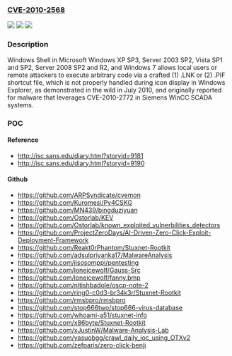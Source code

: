 ### [CVE-2010-2568](https://cve.mitre.org/cgi-bin/cvename.cgi?name=CVE-2010-2568)
![](https://img.shields.io/static/v1?label=Product&message=n%2Fa&color=blue)
![](https://img.shields.io/static/v1?label=Version&message=n%2Fa%20&color=brightgreen)
![](https://img.shields.io/static/v1?label=Vulnerability&message=n%2Fa&color=brightgreen)

### Description

Windows Shell in Microsoft Windows XP SP3, Server 2003 SP2, Vista SP1 and SP2, Server 2008 SP2 and R2, and Windows 7 allows local users or remote attackers to execute arbitrary code via a crafted (1) .LNK or (2) .PIF shortcut file, which is not properly handled during icon display in Windows Explorer, as demonstrated in the wild in July 2010, and originally reported for malware that leverages CVE-2010-2772 in Siemens WinCC SCADA systems.

### POC

#### Reference
- http://isc.sans.edu/diary.html?storyid=9181
- http://isc.sans.edu/diary.html?storyid=9190

#### Github
- https://github.com/ARPSyndicate/cvemon
- https://github.com/Kuromesi/Py4CSKG
- https://github.com/MN439/bingduziyuan
- https://github.com/Ostorlab/KEV
- https://github.com/Ostorlab/known_exploited_vulnerbilities_detectors
- https://github.com/ProjectZeroDays/AI-Driven-Zero-Click-Exploit-Deployment-Framework
- https://github.com/Reakt0rPhantom/Stuxnet-Rootkit
- https://github.com/adsulpriyanka17/MalwareAnalysis
- https://github.com/jisosomppi/pentesting
- https://github.com/loneicewolf/Gauss-Src
- https://github.com/loneicewolf/fanny.bmp
- https://github.com/nitishbadole/oscp-note-2
- https://github.com/ring0-c0d3-br34k3r/Stuxnet-Rootkit
- https://github.com/rmsbpro/rmsbpro
- https://github.com/stop666two/stop666-virus-database
- https://github.com/whoami-a51/stuxnet-info
- https://github.com/x86byte/Stuxnet-Rootkit
- https://github.com/xJustinW/Malware-Analysis-Lab
- https://github.com/yasuobgg/crawl_daily_ioc_using_OTXv2
- https://github.com/zefparis/zero-click-benji


